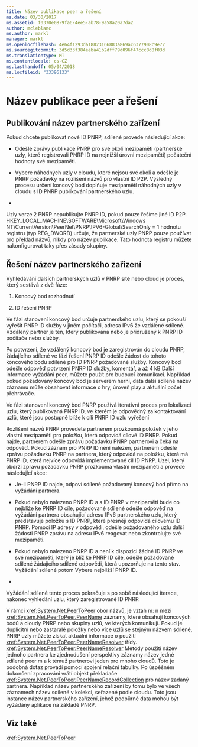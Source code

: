 ```yaml
---
title: Název publikace peer a řešení
ms.date: 03/30/2017
ms.assetid: f0370e08-9fa6-4ee5-ab78-9a58a20a7da2
author: mcleblanc
ms.author: markl
manager: markl
ms.openlocfilehash: 4e64f1293da18823166883a869ac6377908c9e72
ms.sourcegitcommit: 3d5d33f384eeba41b2dff79d096f47ccc8d8f03d
ms.translationtype: MT
ms.contentlocale: cs-CZ
ms.lasthandoff: 05/04/2018
ms.locfileid: "33396133"
---
```

# <a name="peer-name-publication-and-resolution"></a>Název publikace peer a řešení
## <a name="publishing-a-peer-name"></a>Publikování název partnerského zařízení  
 Pokud chcete publikovat nové ID PNRP, sdílené provede následující akce:  
  
-   Odešle zprávy publikace PNRP pro své okolí mezipaměti (partnerské uzly, které registrovali PNRP ID na nejnižší úrovni mezipaměti) počáteční hodnoty své mezipaměti.  
  
-   Vybere náhodných uzly v cloudu, které nejsou své okolí a odešle je PNRP požadavky na rozlišení názvů pro vlastní ID P2P. Výsledný procesu určení koncový bod doplňuje mezipamětí náhodných uzly v cloudu s ID PNRP publikování partnerského uzlu.  
  
-  
  
 Uzly verze 2 PNRP nepublikujte PNRP ID, pokud pouze řešíme jiné ID P2P. HKEY_LOCAL_MACHINE\SOFTWARE\Microsoft\Windows NT\CurrentVersion\PeerNet\PNRP\IPV6-Global\SearchOnly = 1 hodnotu registru (typ REG_DWORD) určuje, že partnerské uzly PNRP pouze používat pro překlad názvů, nikdy pro název publikace. Tato hodnota registru můžete nakonfigurovat taky přes zásady skupiny.  
  
## <a name="resolving-a-peer-name"></a>Řešení název partnerského zařízení  
 Vyhledávání dalších partnerských uzlů v PNRP sítě nebo cloud je proces, který sestává z dvě fáze:  
  
1.  Koncový bod rozhodnutí  
  
2.  ID řešení PNRP  
  
 Ve fázi stanovení koncový bod určuje partnerského uzlu, který se pokouší vyřešit PNRP ID služby v jiném počítači, adresa IPv6 že vzdálené sdílené.  Vzdálený partner je ten, který publikována nebo je přidružený k PNRP ID počítače nebo služby.  
  
 Po potvrzení, že vzdálený koncový bod je zaregistrován do cloudu PNRP, žádajícího sdílené ve fázi řešení PNRP ID odešle žádost do tohoto koncového bodu sdílené pro ID PNRP požadované služby. Koncový bod odešle odpověď potvrzení PNRP ID služby, komentář, a až 4 kB Další informace vyžádání peer, můžete použít pro budoucí komunikaci. Například pokud požadovaný koncový bod je serverem herní, data další sdílené název záznamu může obsahovat informace o hry, úroveň play a aktuální počet přehrávače.  
  
 Ve fázi stanovení koncový bod PNRP používá iterativní proces pro lokalizaci uzlu, který publikovaná PNRP ID, ve kterém je odpovědný za kontaktování uzlů, které jsou postupně blíže k cíli PNRP ID uzlu vyřešení  
  
 Rozlišení názvů PNRP provedete partnerem prozkoumá položek v jeho vlastní mezipaměti pro položku, která odpovídá cílové ID PNRP. Pokud najde, partnerem odešle zprávu požadavku PNRP partnerovi a čeká na odpověď. Pokud záznam pro PNRP ID není nalezen, partnerem odešle zprávu požadavku PNRP na partnera, který odpovídá na položku, která má PNRP ID, která nejvíce odpovídá implementované cíl ID PNRP. Uzel, který obdrží zprávu požadavku PNRP prozkoumá vlastní mezipaměti a provede následující akce:  
  
-   Je-li PNRP ID najde, odpoví sdílené požadovaný koncový bod přímo na vyžádání partnera.  
  
-   Pokud nebylo nalezeno PNRP ID a s ID PNRP v mezipaměti bude co nejblíže ke PNRP ID cíle, požadované sdílené odešle odpověď na vyžádání partnera obsahující adresu IPv6 partnerského uzlu, který představuje položku s ID PNRP, které přesněji odpovídá cílovému ID PNRP. Pomocí IP adresy v odpovědi, odešle požadovaného uzlu další žádosti PNRP zprávu na adresu IPv6 reagovat nebo zkontrolujte své mezipaměti.  
  
-   Pokud nebylo nalezeno PNRP ID a není k dispozici žádné ID PNRP ve své mezipaměti, který je blíž ke PNRP ID cíle, odešle požadované sdílené žádajícího sdílené odpovědi, která upozorňuje na tento stav. Vyžádání sdílené potom Vybere nejbližší PNRP ID.  
  
-  
  
 Vyžádání sdílené tento proces pokračuje s po sobě následující iterace, nakonec vyhledání uzlu, který zaregistrované ID PNRP.  
  
 V rámci <xref:System.Net.PeerToPeer> obor názvů, je vztah m: n mezi <xref:System.Net.PeerToPeer.PeerName> záznamy, které obsahují koncových bodů a cloudy PNRP nebo skupiny uzlů, ve kterých komunikují. Pokud je duplicitní nebo zastaralé položky nebo více uzlů se stejným názvem sdílené, PNRP uzly můžete získat aktuální informace o použití <xref:System.Net.PeerToPeer.PeerNameResolver> třídy. <xref:System.Net.PeerToPeer.PeerNameResolver> Metody použití název jednoho partnera ke zjednodušení perspektivy záznamy název jedné sdílené peer m a k témuž partnerovi jeden pro mnoho cloudů. Toto je podobná dotaz provádí pomocí spojení relační tabulky. Po úspěšném dokončení zpracování vrátí objekt překladače <xref:System.Net.PeerToPeer.PeerNameRecordCollection> pro název zadaný partnera.  Například název partnerského zařízení by tomu bylo ve všech záznamech název sdílené v kolekci, seřazené podle cloudu. Toto jsou instance název partnerského zařízení, jehož podpůrné data mohou být vyžádány aplikace na základě PNRP.  
  
## <a name="see-also"></a>Viz také  
 <xref:System.Net.PeerToPeer>
